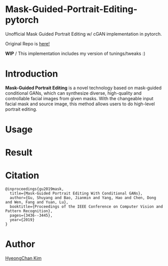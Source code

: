 # Mask-Guided-Portrait-Editing-pytorch
Unofficial Mask Guided Portrait Editing w/ cGAN implementation in pytorch.

Original Repo is [here!](https://github.com/cientgu/Mask_Guided_Portrait_Editing)

**WIP** / This implementation includes my version of tunings/tweaks :)

# Introduction
**Mask-Guided Portrait Editing** is a novel technology based on mask-guided conditional GANs, 
which can synthesize diverse, high-quality and controllable facial images from given masks. 
With the changeable input facial mask and source image, this method allows users to do high-level portrait editing.

# Usage

# Result

# Citation
```
@inproceedings{gu2019mask,
  title={Mask-Guided Portrait Editing With Conditional GANs},
  author={Gu, Shuyang and Bao, Jianmin and Yang, Hao and Chen, Dong and Wen, Fang and Yuan, Lu},
  booktitle={Proceedings of the IEEE Conference on Computer Vision and Pattern Recognition},
  pages={3436--3445},
  year={2019}
}
```

# Author
[HyeongChan Kim](http://kozistr.tech)
